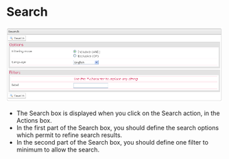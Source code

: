 <!--
parent: 'Manage Test Takers'
created_at: '2012-03-19 19:03:34'
updated_at: '2013-03-13 13:42:08'
authors:
    - 'Jérôme Bogaerts'
contributors:
    - 'Franck Gismondi'
tags:
    - 'Manage Test Takers'
-->

Search
======

![](../resources/testtakers-search.png)

-   The Search box is displayed when you click on the Search action, in the Actions box.
-   In the first part of the Search box, you should define the search options which permit to refine search results.
-   In the second part of the Search box, you should define one filter to minimum to allow the search.


